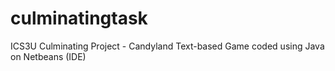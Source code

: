 # culminatingtask
ICS3U Culminating Project - Candyland Text-based Game coded using Java on Netbeans (IDE)
